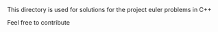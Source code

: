 This directory is used for solutions for
the project euler problems in C++

Feel free to contribute
